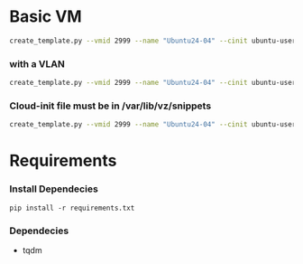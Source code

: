 # Basic VM

```bash
create_template.py --vmid 2999 --name "Ubuntu24-04" --cinit ubuntu-user-data.yml --iso noble-server-cloudimg-amd64.img
```

### with a VLAN

```bash
create_template.py --vmid 2999 --name "Ubuntu24-04" --cinit ubuntu-user-data.yml --iso noble-server-cloudimg-amd64.img --vlan 30
```

### Cloud-init file must be in /var/lib/vz/snippets

```bash
create_template.py --vmid 2999 --name "Ubuntu24-04" --cinit ubuntu-user-data.yml --iso noble-server-cloudimg-amd64.img --vlan 30
```

# Requirements

### Install Dependecies

```
pip install -r requirements.txt
```

### Dependecies

- tqdm
